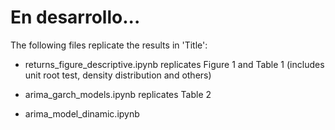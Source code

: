 # En desarrollo...

The following files replicate the results in 'Title':

* returns_figure_descriptive.ipynb replicates Figure 1 and Table 1 (includes unit root test, density distribution and others)

* arima_garch_models.ipynb replicates Table 2

* arima_model_dinamic.ipynb
